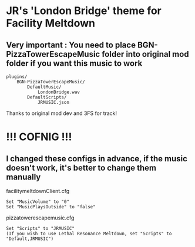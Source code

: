 # JR's 'London Bridge' theme for Facility Meltdown

## Very important : You need to place BGN-PizzaTowerEscapeMusic folder into original mod folder if you want this music to work 
```
plugins/
    BGN-PizzaTowerEscapeMusic/
        DefaultMusic/    
            LondonBridge.wav
        DefaultScripts/
            JRMUSIC.json
```

Thanks to original mod dev and 3FS for track!
# !!! COFNIG !!!
## I changed these configs in advance, if the music doesn't work, it's better to change them manually

facilitymeltdownClient.cfg

    Set "MusicVolume" to "0"
    Set "MusicPlaysOutside" to "false"

pizzatowerescapemusic.cfg

    Set "Scripts" to "JRMUSIC"
    (If you wish to use Lethal Resonance Meltdown, set "Scripts" to "Default,JRMUSIC")
